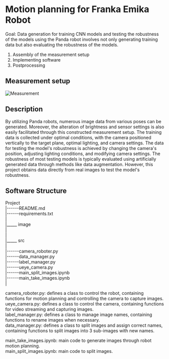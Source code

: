 # Motion planning for Franka Emika Robot 

Goal: Data generation for training CNN models and testing the robustness of the models using the Panda robot involves not only generating training data but also evaluating the robustness of the models.

1. Assembly of the measurement setup
2. Implementing software
3. Postprocessing

## Measurement setup

![Measurement](https://github.com/Shaoxiang2021/PandaRobot-motion-planning/assets/88537773/f50d6534-fd88-4a73-b78c-f59e2c959470)

## Description

By utilizing Panda robots, numerous image data from various poses can be generated. Moreover, the alteration of brightness and sensor settings is also easily facilitated through this constructed measurement setup. The training data is collected under optimal conditions, with the camera positioned vertically to the target plane, optimal lighting, and camera settings. The data for testing the model's robustness is achieved by changing the camera's position, adjusting lighting conditions, and modifying camera settings. The robustness of most testing models is typically evaluated using artificially generated data through methods like data augmentation. However, this project obtains data directly from real images to test the model's robustness.

## Software Structure

Project  
|------README.md  
|------requirements.txt  
|  
|_____ image  
|        
|  
|_____ src  
|  
|------camera_roboter.py  
|------data_manager.py  
|------label_manager.py  
|------ueye_camera.py  
|------main_split_images.ipynb  
|------main_take_images.ipynb  
|  
  
camera_roboter.py: defines a class to control the robot, containing functions for motion planning and controlling the camera to capture images.  
ueye_camera.py: defines a class to control the camera, containing functions for video streaming and capturing images.  
label_manager.py: defines a class to manage image names, containing functions to rename images when necessary.  
data_manager.py: defines a class to split images and assign correct names, containing functions to split images into 3 sub-images with new names.  
  
main_take_images.ipynb: main code to generate images through robot motion planning.  
main_split_images.ipynb: main code to split images.  















